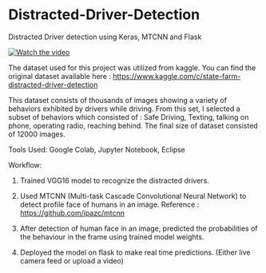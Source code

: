 # Distracted-Driver-Detection

Distracted Driver detection using Keras, MTCNN and Flask

[![Watch the video](https://ibb.co/3y8XvgP)](https://youtu.be/n35xB_-uSYE)

The dataset used for this project was utilized from kaggle. You can find the original dataset available here : https://www.kaggle.com/c/state-farm-distracted-driver-detection

This dataset consists of thousands of images showing a variety of behaviors exhibited by drivers while driving. From this set, I selected a subset of behaviors which consisted of : Safe Driving, Texting, talking on phone, operating radio, reaching behind. The final size of dataset consisted of 12000 images.

Tools Used: Google Colab, Jupyter Notebook, Eclipse

Workflow:

1. Trained VGG16 model to recognize the distracted drivers.

2. Used MTCNN (Multi-task Cascade Convolutional Neural Network) to detect profile face of humans in an image.
Reference : https://github.com/ipazc/mtcnn

3. After detection of human face in an image, predicted the probabilities of the behaviour in the frame using trained model weights.

4. Deployed the model on flask to make real time predictions. (Either live camera feed or upload a video)
